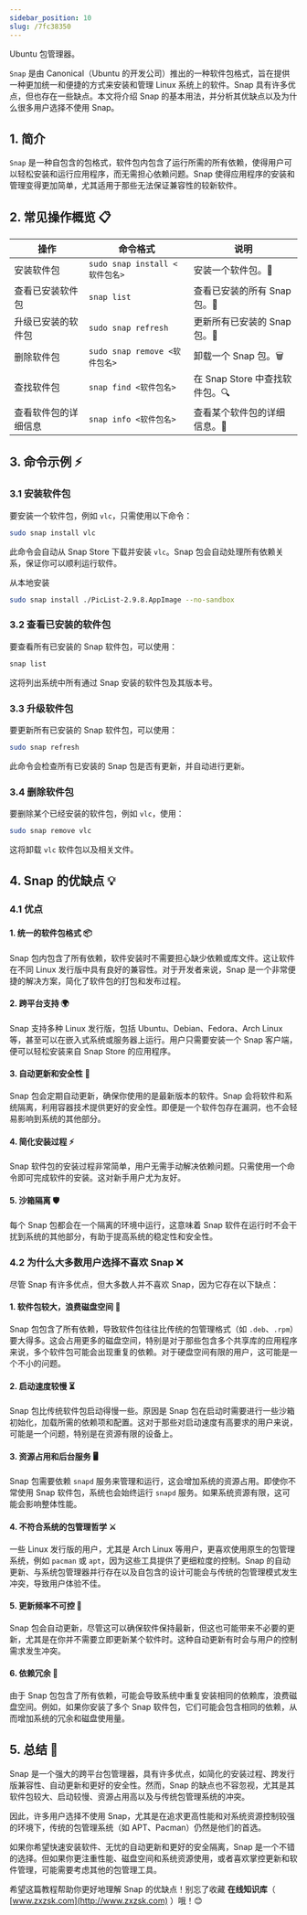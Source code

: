 ```yaml
---
sidebar_position: 10
slug: /7fc38350
---
```




Ubuntu 包管理器。

`Snap` 是由 Canonical（Ubuntu 的开发公司）推出的一种软件包格式，旨在提供一种更加统一和便捷的方式来安装和管理 Linux 系统上的软件。Snap 具有许多优点，但也存在一些缺点。本文将介绍 Snap 的基本用法，并分析其优缺点以及为什么很多用户选择不使用 Snap。

## 1. 简介

`Snap` 是一种自包含的包格式，软件包内包含了运行所需的所有依赖，使得用户可以轻松安装和运行应用程序，而无需担心依赖问题。Snap 使得应用程序的安装和管理变得更加简单，尤其适用于那些无法保证兼容性的较新软件。

## 2. 常见操作概览 📋

| 操作                       | 命令格式                            | 说明                                              |
|----------------------------|------------------------------------|---------------------------------------------------|
| 安装软件包                 | `sudo snap install <软件包名>`       | 安装一个软件包。🌟                                  |
| 查看已安装软件包           | `snap list`                        | 查看已安装的所有 Snap 包。📜                       |
| 升级已安装的软件包         | `sudo snap refresh`                 | 更新所有已安装的 Snap 包。🔄                        |
| 删除软件包                 | `sudo snap remove <软件包名>`       | 卸载一个 Snap 包。🗑️                                |
| 查找软件包                 | `snap find <软件包名>`              | 在 Snap Store 中查找软件包。🔍                      |
| 查看软件包的详细信息       | `snap info <软件包名>`              | 查看某个软件包的详细信息。📝                        |

## 3. 命令示例 ⚡

### 3.1 安装软件包

要安装一个软件包，例如 `vlc`，只需使用以下命令：

```bash
sudo snap install vlc
```

此命令会自动从 Snap Store 下载并安装 `vlc`。Snap 包会自动处理所有依赖关系，保证你可以顺利运行软件。

从本地安装

```bash
sudo snap install ./PicList-2.9.8.AppImage --no-sandbox
```

### 3.2 查看已安装的软件包

要查看所有已安装的 Snap 软件包，可以使用：

```bash
snap list
```

这将列出系统中所有通过 Snap 安装的软件包及其版本号。

### 3.3 升级软件包

要更新所有已安装的 Snap 软件包，可以使用：

```bash
sudo snap refresh
```

此命令会检查所有已安装的 Snap 包是否有更新，并自动进行更新。

### 3.4 删除软件包

要删除某个已经安装的软件包，例如 `vlc`，使用：

```bash
sudo snap remove vlc
```

这将卸载 `vlc` 软件包以及相关文件。

## 4. Snap 的优缺点 💡

### 4.1 优点

#### 1. **统一的软件包格式** 📦

Snap 包内包含了所有依赖，软件安装时不需要担心缺少依赖或库文件。这让软件在不同 Linux 发行版中具有良好的兼容性。对于开发者来说，Snap 是一个非常便捷的解决方案，简化了软件包的打包和发布过程。

#### 2. **跨平台支持** 🌍

Snap 支持多种 Linux 发行版，包括 Ubuntu、Debian、Fedora、Arch Linux 等，甚至可以在嵌入式系统或服务器上运行。用户只需要安装一个 Snap 客户端，便可以轻松安装来自 Snap Store 的应用程序。

#### 3. **自动更新和安全性** 🔐

Snap 包会定期自动更新，确保你使用的是最新版本的软件。Snap 会将软件和系统隔离，利用容器技术提供更好的安全性。即便是一个软件包存在漏洞，也不会轻易影响到系统的其他部分。

#### 4. **简化安装过程** ⚡

Snap 软件包的安装过程非常简单，用户无需手动解决依赖问题。只需使用一个命令即可完成软件的安装。这对新手用户尤为友好。

#### 5. **沙箱隔离** 🛡️

每个 Snap 包都会在一个隔离的环境中运行，这意味着 Snap 软件在运行时不会干扰到系统的其他部分，有助于提高系统的稳定性和安全性。

### 4.2 为什么大多数用户选择不喜欢 Snap ❌

尽管 Snap 有许多优点，但大多数人并不喜欢 Snap，因为它存在以下缺点：

#### 1. **软件包较大，浪费磁盘空间** 🐘

Snap 包包含了所有依赖，导致软件包往往比传统的包管理格式（如 `.deb`、`.rpm`）要大得多。这会占用更多的磁盘空间，特别是对于那些包含多个共享库的应用程序来说，多个软件包可能会出现重复的依赖。对于硬盘空间有限的用户，这可能是一个不小的问题。

#### 2. **启动速度较慢** ⏳

Snap 包比传统软件包启动得慢一些。原因是 Snap 包在启动时需要进行一些沙箱初始化，加载所需的依赖项和配置。这对于那些对启动速度有高要求的用户来说，可能是一个问题，特别是在资源有限的设备上。

#### 3. **资源占用和后台服务** 🖥️

Snap 包需要依赖 `snapd` 服务来管理和运行，这会增加系统的资源占用。即使你不常使用 Snap 软件包，系统也会始终运行 `snapd` 服务。如果系统资源有限，这可能会影响整体性能。

#### 4. **不符合系统的包管理哲学** ⚔️

一些 Linux 发行版的用户，尤其是 Arch Linux 等用户，更喜欢使用原生的包管理系统，例如 `pacman` 或 `apt`，因为这些工具提供了更细粒度的控制。Snap 的自动更新、与系统包管理器并行存在以及自包含的设计可能会与传统的包管理模式发生冲突，导致用户体验不佳。

#### 5. **更新频率不可控** 🔄

Snap 包会自动更新，尽管这可以确保软件保持最新，但这也可能带来不必要的更新，尤其是在你并不需要立即更新某个软件时。这种自动更新有时会与用户的控制需求发生冲突。

#### 6. **依赖冗余** 🔄

由于 Snap 包包含了所有依赖，可能会导致系统中重复安装相同的依赖库，浪费磁盘空间。例如，如果你安装了多个 Snap 软件包，它们可能会包含相同的依赖，从而增加系统的冗余和磁盘使用量。

## 5. 总结 🎯

Snap 是一个强大的跨平台包管理器，具有许多优点，如简化的安装过程、跨发行版兼容性、自动更新和更好的安全性。然而，Snap 的缺点也不容忽视，尤其是其软件包较大、启动较慢、资源占用高以及与传统包管理系统的冲突。

因此，许多用户选择不使用 Snap，尤其是在追求更高性能和对系统资源控制较强的环境下，传统的包管理系统（如 APT、Pacman）仍然是他们的首选。

如果你希望快速安装软件、无忧的自动更新和更好的安全隔离，Snap 是一个不错的选择。但如果你更注重性能、磁盘空间和系统资源使用，或者喜欢掌控更新和软件管理，可能需要考虑其他的包管理工具。

希望这篇教程帮助你更好地理解 Snap 的优缺点！别忘了收藏 **在线知识库**（ [www.zxzsk.com](http://www.zxzsk.com) ）哦！😊
